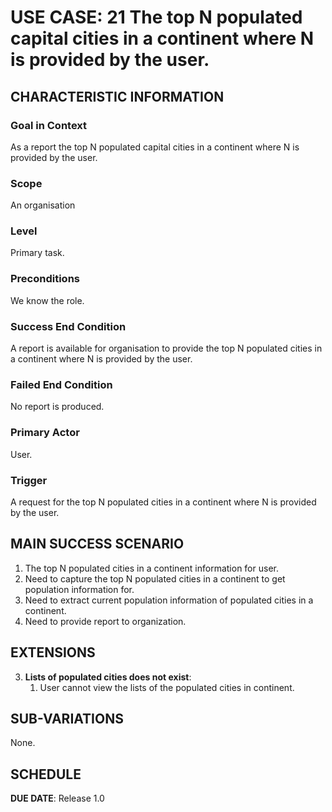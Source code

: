 # USE CASE: 21 The top N populated capital cities in a continent where N is provided by the user.

## CHARACTERISTIC INFORMATION

### Goal in Context

As a report the top N populated capital cities in a continent where N is provided by the user.

### Scope

An organisation

### Level

Primary task.

### Preconditions

We know the role.

### Success End Condition

A report is available for organisation to provide the top N populated cities in a continent where N is provided by the user.

### Failed End Condition

No report is produced.

### Primary Actor

User.

### Trigger

A request for the top N populated cities in a continent where N is provided by the user.

## MAIN SUCCESS SCENARIO

1. The top N populated cities in a continent information for user.
2. Need to capture the top N populated cities in a continent to get population information for.
3. Need to extract current population information of populated cities in a continent.
4. Need to  provide report to organization.

## EXTENSIONS

3. **Lists of populated cities does not exist**:
    1. User cannot view the lists of the populated cities in continent.

## SUB-VARIATIONS

None.

## SCHEDULE

**DUE DATE**: Release 1.0
